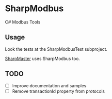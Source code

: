 # SharpModbus
C# Modbus Tools


## Usage

Look the tests at the SharpModbusTest subproject. 

[SharpMaster](https://github.com/samuelventura/SharpMaster) uses SharpModbus too.


## TODO

- [ ] Improve documentation and samples
- [ ] Remove transactionId property from protocols
